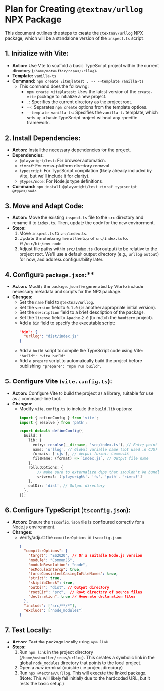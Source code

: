 # Plan for Creating `@textnav/urllog` NPX Package

This document outlines the steps to create the `@textnav/urllog` NPX package, which will be a standalone version of the `inspect.ts` script.

## 1. Initialize with Vite:

*   **Action:** Use Vite to scaffold a basic TypeScript project within the current directory (`/home/mstouffer/repos/urllog`).
*   **Template:** `vanilla-ts`
*   **Command:** `npm create vite@latest . -- --template vanilla-ts`
    *   This command does the following:
        *   `npm create vite@latest`: Uses the latest version of the `create-vite` package to initialize a new project.
        *   `.`: Specifies the current directory as the project root.
        *   `--`: Separates `npm create` options from the template options.
        *   `--template vanilla-ts`: Specifies the `vanilla-ts` template, which sets up a basic TypeScript project without any specific framework.

## 2. Install Dependencies:

*   **Action:** Install the necessary dependencies for the project.
*   **Dependencies:**
    *   `@playwright/test`: For browser automation.
    *   `rimraf`: For cross-platform directory removal.
    *   `typescript`: For TypeScript compilation (likely already included by Vite, but we'll include it for clarity).
    *   `@types/node`: For Node.js type definitions.
*   **Command:** `npm install @playwright/test rimraf typescript @types/node`

## 3. Move and Adapt Code:

*   **Action:** Move the existing `inspect.ts` file to the `src` directory and rename it to `index.ts`. Then, update the code for the new environment.
*   **Steps:**
    1.  Move `inspect.ts` to `src/index.ts`.
    2.  Update the shebang line at the top of `src/index.ts` to: `#!/usr/bin/env node`
    3.  Adjust file paths within `src/index.ts` (for output) to be relative to the project root. We'll use a default output directory (e.g., `urllog-output`) for now, and address configurability later.

## 4. Configure `package.json`:**

*   **Action:** Modify the `package.json` file generated by Vite to include necessary metadata and scripts for the NPX package.
*   **Changes:**
    *   Set the `name` field to `@textnav/urllog`.
    *   Set the `version` field to `0.1.0` (or another appropriate initial version).
    *   Set the `description` field to a brief description of the package.
    *   Set the `license` field to `Apache-2.0` (to match the `handterm` project).
    *   Add a `bin` field to specify the executable script:
        ```json
        "bin": {
          "urllog": "dist/index.js"
        }
        ```
    *   Add a `build` script to compile the TypeScript code using Vite: `"build": "vite build"`.
    *   Add a `prepare` script to automatically build the project before publishing: `"prepare": "npm run build"`.

## 5. Configure Vite (`vite.config.ts`):

*   **Action:** Configure Vite to build the project as a library, suitable for use as a command-line tool.
*   **Changes:**
    *   Modify `vite.config.ts` to include the `build.lib` options:
        ```typescript
        import { defineConfig } from 'vite';
        import { resolve } from 'path';

        export default defineConfig({
          build: {
            lib: {
              entry: resolve(__dirname, 'src/index.ts'), // Entry point
              name: 'urllog', // Global variable name (not used in CJS)
              formats: ['cjs'], // Output format: CommonJS
              fileName: (format) => `index.js`, // Output file name
            },
            rollupOptions: {
                // make sure to externalize deps that shouldn't be bundled
                external: ['playwright', 'fs', 'path', 'rimraf'],
            },
            outDir: 'dist', // Output directory
          },
        });
        ```

## 6. Configure TypeScript (`tsconfig.json`):

*   **Action:** Ensure the `tsconfig.json` file is configured correctly for a Node.js environment.
*   **Changes:**
    *   Verify/adjust the `compilerOptions` in `tsconfig.json`:
        ```json
        {
          "compilerOptions": {
            "target": "ES2020", // Or a suitable Node.js version
            "module": "CommonJS",
            "moduleResolution": "node",
            "esModuleInterop": true,
            "forceConsistentCasingInFileNames": true,
            "strict": true,
            "skipLibCheck": true,
            "outDir": "dist", // Output directory
            "rootDir": "src",  // Root directory of source files
            "declaration": true // Generate declaration files
          },
          "include": ["src/**/*"],
          "exclude": ["node_modules"]
        }
        ```

## 7. Test Locally:

*   **Action:** Test the package locally using `npm link`.
*   **Steps:**
    1.  Run `npm link` in the project directory (`/home/mstouffer/repos/urllog`). This creates a symbolic link in the global `node_modules` directory that points to the local project.
    2.  Open a *new* terminal (outside the project directory).
    3.  Run `npx @textnav/urllog`. This will execute the linked package. (Note: This will likely fail initially due to the hardcoded URL, but it tests the basic setup.)